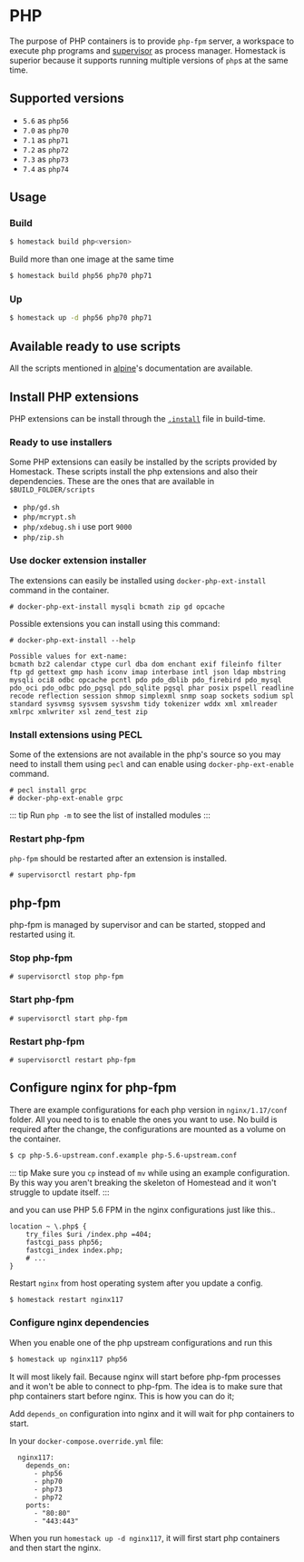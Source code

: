 # PHP

The purpose of PHP containers is to provide  `php-fpm` server, a workspace to execute php programs and [supervisor](http://supervisord.org/) as process manager. Homestack is superior because it supports running multiple versions of `php`s at the same time.

## Supported versions

- `5.6` as `php56`
- `7.0` as `php70`
- `7.1` as `php71`
- `7.2` as `php72`
- `7.3` as `php73`
- `7.4` as `php74`

## Usage

### Build

```sh
$ homestack build php<version>
```

Build more than one image at the same time

```sh
$ homestack build php56 php70 php71
```

### Up

```sh
$ homestack up -d php56 php70 php71
```

## Available ready to use scripts

All the scripts mentioned in [alpine](alpine.html#available-ready-to-use-scripts)'s documentation are available.

## Install PHP extensions

PHP extensions can be install through the [`.install`](extending.html#install-file) file in build-time.

### Ready to use installers

Some PHP extensions can easily be installed by the scripts provided by Homestack. These scripts install the php extensions and also their dependencies. 
These are the ones that are available in `$BUILD_FOLDER/scripts`

- `php/gd.sh`
- `php/mcrypt.sh`
- `php/xdebug.sh` :information_source: use port `9000`
- `php/zip.sh`

### Use docker extension installer

The extensions can easily be installed using `docker-php-ext-install` command in the container.

```
# docker-php-ext-install mysqli bcmath zip gd opcache
```

Possible extensions you can install using this command:

```
# docker-php-ext-install --help

Possible values for ext-name:
bcmath bz2 calendar ctype curl dba dom enchant exif fileinfo filter ftp gd gettext gmp hash iconv imap interbase intl json ldap mbstring mysqli oci8 odbc opcache pcntl pdo pdo_dblib pdo_firebird pdo_mysql pdo_oci pdo_odbc pdo_pgsql pdo_sqlite pgsql phar posix pspell readline recode reflection session shmop simplexml snmp soap sockets sodium spl standard sysvmsg sysvsem sysvshm tidy tokenizer wddx xml xmlreader xmlrpc xmlwriter xsl zend_test zip
```

### Install extensions using PECL

Some of the extensions are not available in the php's source so you may need to install them using `pecl` and can enable using `docker-php-ext-enable` command.

```
# pecl install grpc
# docker-php-ext-enable grpc
```

::: tip
Run `php -m` to see the list of installed modules
:::

### Restart php-fpm

`php-fpm` should be restarted after an extension is installed.

```
# supervisorctl restart php-fpm
```

## php-fpm

php-fpm is managed by supervisor and can be started, stopped and restarted using it.

### Stop php-fpm

```
# supervisorctl stop php-fpm
```

### Start php-fpm

```
# supervisorctl start php-fpm
```

### Restart php-fpm

```
# supervisorctl restart php-fpm
```

## Configure nginx for php-fpm

There are example configurations for each php version in `nginx/1.17/conf` folder. All you need to is to enable the ones you want to use. No build is required after the change, the configurations are mounted as a volume on the container.

```sh
$ cp php-5.6-upstream.conf.example php-5.6-upstream.conf
```

::: tip
Make sure you `cp` instead of `mv` while using an example configuration. By this way you aren't breaking the skeleton of Homestead and it won't struggle to update itself.
:::

and you can use PHP 5.6 FPM in the nginx configurations just like this..

```{3}
location ~ \.php$ {
    try_files $uri /index.php =404;
    fastcgi_pass php56;
    fastcgi_index index.php;
    # ...
}
```

Restart `nginx` from host operating system after you update a config.

```sh
$ homestack restart nginx117 
```

### Configure nginx dependencies

When you enable one of the php upstream configurations and run this

```sh
$ homestack up nginx117 php56
```

It will most likely fail. Because nginx will start before php-fpm processes and it won't be able to connect to php-fpm. 
The idea is to make sure that php containers start before nginx. This is how you can do it;

Add `depends_on` configuration into nginx and it will wait for php containers to start. 

In your `docker-compose.override.yml` file:

```yaml{2,3,4,5,6}
  nginx117:
    depends_on:
      - php56
      - php70
      - php73
      - php72
    ports:
      - "80:80"
      - "443:443"
```

When you run `homestack up -d nginx117`, it will first start php containers and then start the nginx.